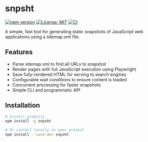 # snpsht

[![npm version](https://img.shields.io/npm/v/snpsht.svg)](https://www.npmjs.com/package/snpsht)
[![License: MIT](https://img.shields.io/badge/License-MIT-yellow.svg)](https://opensource.org/licenses/MIT)
[![CI](https://github.com/floor/snpsht/actions/workflows/ci.yml/badge.svg)](https://github.com/floor/snpsht/actions/workflows/ci.yml)

A simple, fast tool for generating static snapshots of JavaScript web applications using a sitemap.xml file.

## Features

- Parse sitemap.xml to find all URLs to snapshot
- Render pages with full JavaScript execution using Playwright
- Save fully-rendered HTML for serving to search engines
- Configurable wait conditions to ensure content is loaded
- Concurrent processing for faster snapshots
- Simple CLI and programmatic API

## Installation

```bash
# Install globally
npm install -g snpsht

# Or install locally in your project
npm install --save-dev snpsht